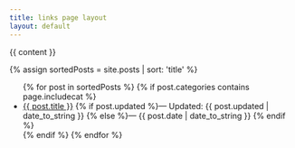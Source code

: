 ```yaml
---
title: links page layout
layout: default
---
```


{{ content }}

{% assign sortedPosts = site.posts | sort: 'title' %}

<ul>
  {% for post in sortedPosts %}
    {% if post.categories contains page.includecat %}
  <li><a href="{{ post.url }}">{{ post.title }}</a>
  {% if post.updated %}&mdash; Updated: {{ post.updated | date_to_string }}
  {% else %}&mdash; {{ post.date | date_to_string }}
  {% endif %}
  </li>
    {% endif %}
  {% endfor %}
</ul>
